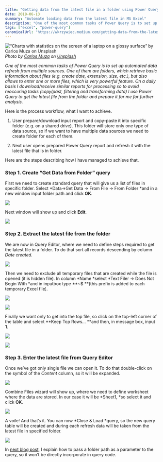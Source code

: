 ```yaml
---
title: "Getting data from the latest file in a folder using Power Query"
date: 2018-06-13
summary: "Automate loading data from the latest file in MS Excel"
description: "One of the most common tasks of Power Query is to set up automated data refresh from multiple sources. One of them are folders, which retrieve basic information about files (e.g. create date, extension, size, etc.), but also allows to enter one or more files, which is very powerful feature. On a daily basis I download/receive similar reports for processing so to avoid reoccuring tasks (copy/past, filtering and transforming data) I use Power Query to get the latest file from the folder and prepare it for me for further analysis."
tags: ["excel", "power-query"]
canonicalUrl: "https://wkrzywiec.medium.com/getting-data-from-the-latest-file-in-a-folder-using-power-query-51dfa4bff711"
---
```


![“Charts with statistics on the screen of a laptop on a glossy surface” by [Carlos Muza](https://unsplash.com/@kmuza?utm_source=medium&utm_medium=referral) on [Unsplash](https://unsplash.com?utm_source=medium&utm_medium=referral)](https://cdn-images-1.medium.com/max/4852/0*fwxCIDYhu7pg61pS)*Photo by [Carlos Muza](https://unsplash.com/@kmuza?utm_source=medium&utm_medium=referral) on [Unsplash](https://unsplash.com?utm_source=medium&utm_medium=referral)*

*One of the most common tasks of Power Query is to set up automated data refresh from multiple sources. One of them are folders, which retrieve basic information about files (e.g. create date, extension, size, etc.), but also allows to enter one or more files, which is very powerful feature. On a daily basis I download/receive similar reports for processing so to avoid reoccuring tasks (copy/past, filtering and transforming data) I use Power Query to get the latest file from the folder and prepare it for me for further analysis.*


Here is the process workflow, what I want to achieve.

1. User prepare/download input report and copy-paste it into specific folder (e.g. on a shared drive). This folder will store only one type of data source, so if we want to have multiple data sources we need to create folder for each of them.

1. Next user opens prepared Power Query report and refresh it with the latest file that is in folder.

Here are the steps describing how I have managed to achieve that.

### Step 1. Create “Get Data from Folder” query

First we need to create standard query that will give us a list of files in specific folder. Select *Data->Get Data -> From File -> From Folder *and in a new window input folder path and click **OK**.

![](https://cdn-images-1.medium.com/max/2000/1*rHcYT21nIoGGYffGpcWOMg.png)

Next window will show up and click **Edit**.

![](https://cdn-images-1.medium.com/max/2000/1*kLfJEN6ulVl0SkfFkXRSMw.png)

### Step 2. Extract the latest file from the folder

We are now in Query Editor, where we need to define steps required to get the latest file in a folder. To do that sort all records descending by column *Date created.*

![](https://cdn-images-1.medium.com/max/2000/1*2HT1HxjigQgsBLzFjg_Kfw.png)

Then we need to exclude all temporary files that are created while the file is opened (it is hidden file). In column *Name *select *Text Filer -> Does Not Begin With *and in inputbox type **~$ **(this prefix is added to each temporary Excel file).

![](https://cdn-images-1.medium.com/max/2000/1*8qkUshbnSxKFhTRW3JNPNw.png)

![](https://cdn-images-1.medium.com/max/2000/1*geJ3NMAlgepImPhMLdUbug.png)

Finally we want only to get into the top file, so click on the top-left corner of the table and select **Keep Top Rows… **and then, in message box, input **1**.

![](https://cdn-images-1.medium.com/max/2000/1*aXGdpCZTWsWUEGb0HQKZ9w.png)

![](https://cdn-images-1.medium.com/max/2000/1*zO2Hue0cYRjVgk5ZpAfvNg.png)

### Step 3. Enter the latest file from Query Editor

Once we’ve got only single file we can open it. To do that double-click on the symbol of the *Content* column, so it will be expanded.

![](https://cdn-images-1.medium.com/max/2000/1*8g_NnQUUGmwpZjBWFxrdAQ.png)

Combine Files wizard will show up, where we need to define worksheet where the data are stored. In our case it will be *Sheet1, *so select it and click **OK**.

![](https://cdn-images-1.medium.com/max/2000/1*HgnMARw3rrJwXJOPDo-bsw.png)

A voile! And that’s it. You can now *Close & Load *query, so the new query table will be created and during each refresh data will be taken from the latest file in specified folder.

![](https://cdn-images-1.medium.com/max/2000/1*a2IhcBAlmXWsQZZPotQYNg.png)

In [next blog post](https://medium.com/@wkrzywiec/passing-source-folder-path-as-parameter-to-query-code-in-power-query-19ec60797d94), I explain how to pass a folder path as a parameter to the query, so it won’t be directly incorporate in query code.
